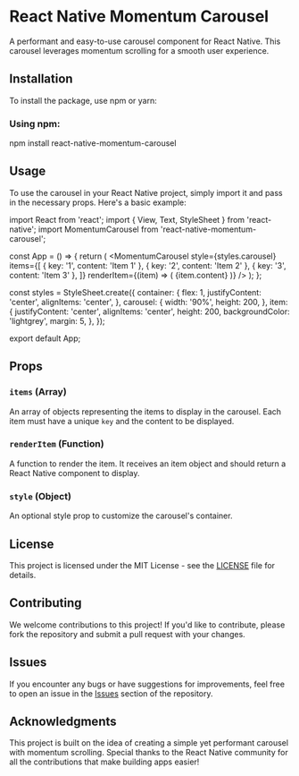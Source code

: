 # React Native Momentum Carousel

A performant and easy-to-use carousel component for React Native. This carousel leverages momentum scrolling for a smooth user experience.

## Installation

To install the package, use npm or yarn:

### Using npm:

npm install react-native-momentum-carousel

## Usage

To use the carousel in your React Native project, simply import it and pass in the necessary props. Here's a basic example:

import React from 'react';
import { View, Text, StyleSheet } from 'react-native';
import MomentumCarousel from 'react-native-momentum-carousel';

const App = () => {
  return (
    <View style={styles.container}>
      <MomentumCarousel
        style={styles.carousel}
        items={[
          { key: '1', content: 'Item 1' },
          { key: '2', content: 'Item 2' },
          { key: '3', content: 'Item 3' },
        ]}
        renderItem={(item) => (
          <View style={styles.item}>
            <Text>{item.content}</Text>
          </View>
        )}
      />
    </View>
  );
};

const styles = StyleSheet.create({
  container: {
    flex: 1,
    justifyContent: 'center',
    alignItems: 'center',
  },
  carousel: {
    width: '90%',
    height: 200,
  },
  item: {
    justifyContent: 'center',
    alignItems: 'center',
    height: 200,
    backgroundColor: 'lightgrey',
    margin: 5,
  },
});

export default App;


## Props

### `items` (Array)
An array of objects representing the items to display in the carousel. Each item must have a unique `key` and the content to be displayed.

### `renderItem` (Function)
A function to render the item. It receives an item object and should return a React Native component to display.

### `style` (Object)
An optional style prop to customize the carousel's container.

## License

This project is licensed under the MIT License - see the [LICENSE](LICENSE) file for details.

## Contributing

We welcome contributions to this project! If you'd like to contribute, please fork the repository and submit a pull request with your changes.

## Issues

If you encounter any bugs or have suggestions for improvements, feel free to open an issue in the [Issues](https://github.com/raouldandresy/react-native-momentum-carousel/issues) section of the repository.

## Acknowledgments

This project is built on the idea of creating a simple yet performant carousel with momentum scrolling. Special thanks to the React Native community for all the contributions that make building apps easier!
